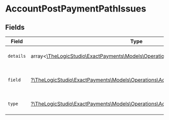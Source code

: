 # AccountPostPaymentPathIssues


## Fields

| Field                                                                                                                                    | Type                                                                                                                                     | Required                                                                                                                                 | Description                                                                                                                              | Example                                                                                                                                  |
| ---------------------------------------------------------------------------------------------------------------------------------------- | ---------------------------------------------------------------------------------------------------------------------------------------- | ---------------------------------------------------------------------------------------------------------------------------------------- | ---------------------------------------------------------------------------------------------------------------------------------------- | ---------------------------------------------------------------------------------------------------------------------------------------- |
| `details`                                                                                                                                | array<[\TheLogicStudio\ExactPayments\Models\Operations\AccountPostPaymentDetails](../../Models/Operations/AccountPostPaymentDetails.md)> | :heavy_minus_sign:                                                                                                                       | N/A                                                                                                                                      | ["String must contain at least 1 character(s)"]                                                                                          |
| `field`                                                                                                                                  | [?\TheLogicStudio\ExactPayments\Models\Operations\AccountPostPaymentField](../../Models/Operations/AccountPostPaymentField.md)           | :heavy_minus_sign:                                                                                                                       | It shows which field is/are missing.                                                                                                     | reference.referenceNo                                                                                                                    |
| `type`                                                                                                                                   | [?\TheLogicStudio\ExactPayments\Models\Operations\AccountPostPaymentType](../../Models/Operations/AccountPostPaymentType.md)             | :heavy_minus_sign:                                                                                                                       | It shows what is expecting.                                                                                                              | tooSmall                                                                                                                                 |